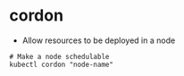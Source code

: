 # cordon

- Allow resources to be deployed in a node

```shell
# Make a node schedulable
kubectl cordon "node-name"
```
